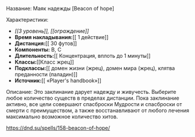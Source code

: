 Название: Маяк надежды \[Beacon of hope] 

Характеристики:
- *[[3 уровень]], [[ограждение]]*
- **Время накладывания:**[[ 1 действие]]
- **Дистанция:**[[ 30 футов]]
- **Компоненты:** В, С
- **Длительность:**[[ Концентрация, вплоть до 1 минуты]]
- **Классы:**[[Класс  жрец]]
- **Подклассы:**[[ домен жизни (жрец), домен мира (жрец), клятва преданности (паладин)]]
- **Источник:**[[ «Player's handbook»]]

Описание:
Это заклинание дарует надежду и живучесть. Выберите любое количество существ в пределах дистанции. Пока заклинание активно, все цели совершают спасброски Мудрости и спасброски от смерти с преимуществом, а также восстанавливают от любого лечения максимально возможное количество хитов.

https://dnd.su/spells/158-beacon-of-hope/